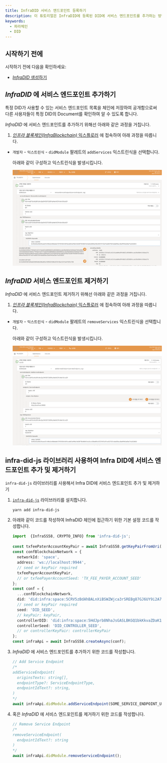 ```yaml
---
title: InfraDID 서비스 엔드포인트 등록하기
description: 이 튜토리얼은 InfraDID에 등록된 DID에 서비스 엔드포인트를 추가하는 방법을 설명합니다.
keywords:
  - 파라체인
  - DID
---
```


## 시작하기 전에

시작하기 전에 다음을 확인하세요:

- [_InfraDID_ 생성하기](./create-infra-did.md)

## _InfraDID_ 에 서비스 엔드포인트 추가하기

특정 DID가 사용할 수 있는 서비스 엔드포인트 목록을 체인에 저장하여 공개함으로써 다른 사용자들이 특정 DID의 Document를 확인하여 알 수 있도록 합니다.

_InfraDID_ 에 서비스 엔드포인트를 추가하기 위해선 아래와 같은 과정을 거칩니다.

1. [_인프라 블록체인(InfraBlockchain)_ 익스플로러](https://portal.infrablockspace.net) 에 접속하여 아래 과정을 따릅니다.

- `개발자` - `익스트린식` - `didModule` 팔레트의 `addServices` 익스트린식을 선택합니다.

  아래와 같이 구성하고 익스트린식을 발생시킵니다.

  ![add-services](../../../../../media/images/docs/infrablockchain/tutorials/service-chains/infra-did-parachain/add-services.png)

## _InfraDID_ 서비스 엔드포인트 제거하기

_InfraDID_ 에 서비스 엔드포인트 제거하기 위해선 아래와 같은 과정을 거칩니다.

1. [_인프라 블록체인(InfraBlockchain)_ 익스플로러](https://portal.infrablockspace.net) 에 접속하여 아래 과정을 따릅니다.

- `개발자` - `익스트린식` - `didModule` 팔레트의 `removeServices` 익스트린식을 선택합니다.

  아래와 같이 구성하고 익스트린식을 발생시킵니다.

  ![remove-services](../../../../../media/images/docs/infrablockchain/tutorials/service-chains/infra-did-parachain/remove-services.png)

## infra-did-js 라이브러리 사용하여 Infra DID에 서비스 엔드포인트 추가 및 제거하기

`infra-did-js` 라이브러리를 사용해서 Infra DID에 서비스 엔드포인트 추가 및 제거하기

1. [`infra-did-js`](https://github.com/InfraBlockchain/infra-did-js) 라이브러리를 설치합니다.

   ```shell
   yarn add infra-did-js
   ```

2. 아래와 같이 코드를 작성하여 InfraDID 체인에 접근하기 위한 기본 설정 코드를 작성합니다.

   ```typescript
   import  {InfraSS58, CRYPTO_INFO} from 'infra-did-js';

   const txfeePaterAccountKeyPair = await InfraSS58.getKeyPairFromUri('//Alice', 'sr25519');
   const confBlockchainNetwork = {
     networkId: 'space',
     address: 'ws://localhost:9944',
     // seed or keyPair required
     txfeePayerAccountKeyPair,
     // or txfeePayerAccountSeed: 'TX_FEE_PAYER_ACCOUNT_SEED'
   };
   const conf = {
     ...confBlockchainNetwork,
     did: 'did:infra:space:5CRV5zBdAhBALnXiBSWZWjca3rSREBg87GJ6UY9i2A7y1rCs',
     // seed or keyPair required
     seed: 'DID_SEED',
     // keyPair: keyPair,
     controllerDID: 'did:infra:space:5HdJprb8NhaJsGASLBKGQ1bkKkvaZDaK1FxTbJRXNShFuqgY'
     controllerSeed: 'DID_CONTROLLER_SEED',
     // or controllerKeyPair: controllerKeyPair
   };
   const infraApi = await InfraSS58.createAsync(conf);
   ```

3. _InfraDID_ 에 서비스 엔드포인트를 추가하기 위한 코드를 작성합니다.

   ```typescript
   // Add Service Endpoint
   /*
   addServiceEndpoint(
     originsTexts: string[],
     endpointType?: ServiceEndpointType,
     endpointIdText?: string,
   )
   */
   await infraApi.didModule.addServiceEndpoint(SOME_SERVICE_ENDPOINT_URLS);
   ```

4. 혹은 _InfraDID_ 에 서비스 엔드포인트를 제거하기 위한 코드를 작성합니다.

   ```typescript
   // Remove Service Endpoint
   /*
   removeServiceEndpoint(
     endpointIdText?: string
   )
   */
   await infraApi.didModule.removeServiceEndpoint();
   ```
